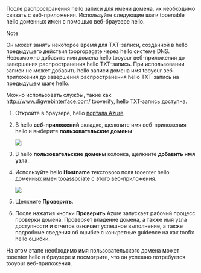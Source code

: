 После распространения hello записи для имени домена, их необходимо связать с веб-приложения. Используйте следующие шаги tooenable hello доменных имен с помощью веб-браузере hello.

> [!NOTE]
> Он может занять некоторое время для TXT-записи, созданной в hello предыдущего действия toopropagate через hello системе DNS. Невозможно добавить имя домена hello tooyour веб-приложения до завершения распространения hello TXT-запись. При использовании записи не может добавить hello записи домена имя tooyour веб-приложения до завершения распространения hello TXT-запись на предыдущем шаге hello.
> 
> Можно использовать службы, такие как <a href="http://www.digwebinterface.com/">http://www.digwebinterface.com/</a> tooverify, hello TXT-запись доступна.
> 
> 

1. Откройте в браузере, hello [портала Azure](https://portal.azure.com).
2. В hello **веб-приложений** вкладке, щелкните имя веб-приложения hello и выберите **пользовательские домены**
   
    ![](./media/custom-dns-web-site/dncmntask-cname-6.png)
3. В hello **пользовательские домены** колонка, щелкните **добавить имя узла**.
4. Используйте hello **Hostname** текстового поля tooenter hello доменных имен tooassociate с этого веб-приложения.
   
    ![](./media/custom-dns-web-site/add-custom-domain.png)
5. Щелкните **Проверить**.
6. После нажатия кнопки **Проверить** Azure запускает рабочий процесс проверки домена. Проверяет владение домена, а также имя узла доступности и отчетов означает успешное выполнение, а также подробные сведения об ошибке с конкретные guidence на как toofix hello ошибки.    

На этом этапе необходимо имя пользовательского домена может tooenter hello в браузере и посмотрите, что он успешно потребуется tooyour веб-приложения.

